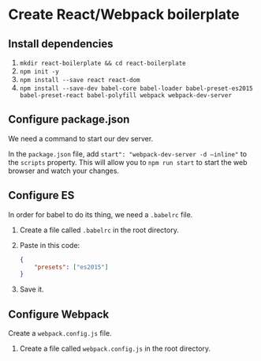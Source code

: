# Create React/Webpack boilerplate

## Install dependencies

1. `mkdir react-boilerplate && cd react-boilerplate`
2. `npm init -y`
3. `npm install --save react react-dom`
4. `npm install --save-dev babel-core babel-loader babel-preset-es2015 babel-preset-react babel-polyfill webpack webpack-dev-server`

## Configure package.json

We need a command to start our dev server.

In the `package.json` file, add `start": "webpack-dev-server -d —inline"` to the `scripts` property. This will allow you to `npm run start` to start the web browser and watch your changes.

## Configure ES

In order for babel to do its thing, we need a `.babelrc` file.

1. Create a file called `.babelrc` in the root directory.

2. Paste in this code:

   ```json
   {
       "presets": ["es2015"]
   }
   ```

3. Save it.

## Configure Webpack

Create a `webpack.config.js` file.

1. Create a file called `webpack.config.js` in the root directory.

